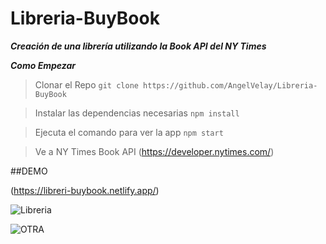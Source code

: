 # Libreria-BuyBook

***Creación de una librería utilizando la Book API del NY Times***



***Como Empezar*** 

>Clonar el Repo
`git clone https://github.com/AngelVelay/Libreria-BuyBook`

> Instalar las dependencias necesarias 
`npm install `

>Ejecuta el comando para ver la app 
`npm start`

>Ve a NY Times Book API 
(https://developer.nytimes.com/)


##DEMO

(https://libreri-buybook.netlify.app/)

![Libreria](https://user-images.githubusercontent.com/26851737/140631334-4451bfeb-0bd3-4bee-9b6e-5c5483e52394.png)


![OTRA](https://user-images.githubusercontent.com/26851737/140631350-d1e04cd2-ef98-4322-a874-48e53f59a871.png)

